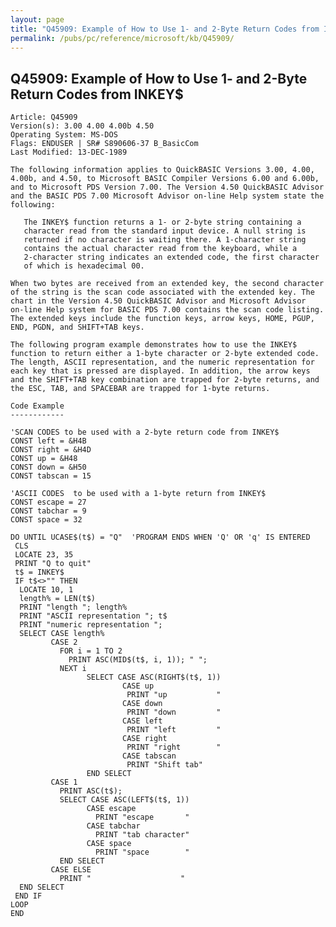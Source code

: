 ```yaml
---
layout: page
title: "Q45909: Example of How to Use 1- and 2-Byte Return Codes from INKEY&#36;"
permalink: /pubs/pc/reference/microsoft/kb/Q45909/
---
```


## Q45909: Example of How to Use 1- and 2-Byte Return Codes from INKEY&#36;

	Article: Q45909
	Version(s): 3.00 4.00 4.00b 4.50
	Operating System: MS-DOS
	Flags: ENDUSER | SR# S890606-37 B_BasicCom
	Last Modified: 13-DEC-1989
	
	The following information applies to QuickBASIC Versions 3.00, 4.00,
	4.00b, and 4.50, to Microsoft BASIC Compiler Versions 6.00 and 6.00b,
	and to Microsoft PDS Version 7.00. The Version 4.50 QuickBASIC Advisor
	and the BASIC PDS 7.00 Microsoft Advisor on-line Help system state the
	following:
	
	   The INKEY$ function returns a 1- or 2-byte string containing a
	   character read from the standard input device. A null string is
	   returned if no character is waiting there. A 1-character string
	   contains the actual character read from the keyboard, while a
	   2-character string indicates an extended code, the first character
	   of which is hexadecimal 00.
	
	When two bytes are received from an extended key, the second character
	of the string is the scan code associated with the extended key. The
	chart in the Version 4.50 QuickBASIC Advisor and Microsoft Advisor
	on-line Help system for BASIC PDS 7.00 contains the scan code listing.
	The extended keys include the function keys, arrow keys, HOME, PGUP,
	END, PGDN, and SHIFT+TAB keys.
	
	The following program example demonstrates how to use the INKEY$
	function to return either a 1-byte character or 2-byte extended code.
	The length, ASCII representation, and the numeric representation for
	each key that is pressed are displayed. In addition, the arrow keys
	and the SHIFT+TAB key combination are trapped for 2-byte returns, and
	the ESC, TAB, and SPACEBAR are trapped for 1-byte returns.
	
	Code Example
	------------
	
	'SCAN CODES to be used with a 2-byte return code from INKEY$
	CONST left = &H4B
	CONST right = &H4D
	CONST up = &H48
	CONST down = &H50
	CONST tabscan = 15
	
	'ASCII CODES  to be used with a 1-byte return from INKEY$
	CONST escape = 27
	CONST tabchar = 9
	CONST space = 32
	
	DO UNTIL UCASE$(t$) = "Q"  'PROGRAM ENDS WHEN 'Q' OR 'q' IS ENTERED
	 CLS
	 LOCATE 23, 35
	 PRINT "Q to quit"
	 t$ = INKEY$
	 IF t$<>"" THEN
	  LOCATE 10, 1
	  length% = LEN(t$)
	  PRINT "length "; length%
	  PRINT "ASCII representation "; t$
	  PRINT "numeric representation ";
	  SELECT CASE length%
	         CASE 2
	           FOR i = 1 TO 2
	             PRINT ASC(MID$(t$, i, 1)); " ";
	           NEXT i
	                 SELECT CASE ASC(RIGHT$(t$, 1))
	                         CASE up
	                          PRINT "up           "
	                         CASE down
	                          PRINT "down         "
	                         CASE left
	                          PRINT "left         "
	                         CASE right
	                          PRINT "right        "
	                         CASE tabscan
	                          PRINT "Shift tab"
	                 END SELECT
	         CASE 1
	           PRINT ASC(t$);
	           SELECT CASE ASC(LEFT$(t$, 1))
	                 CASE escape
	                   PRINT "escape       "
	                 CASE tabchar
	                   PRINT "tab character"
	                 CASE space
	                   PRINT "space        "
	           END SELECT
	         CASE ELSE
	           PRINT "                    "
	  END SELECT
	 END IF
	LOOP
	END
